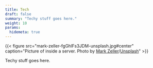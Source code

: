 ```yaml
---
title: Tech
draft: false
summary: "Techy stuff goes here."
weight: 10
params:
  hidemeta: true
---
```

{{< figure src="mark-zeller-fgGhlFs3JDM-unsplash.jpg#center" caption="Picture of inside a server. Photo by [Mark Zeller](https://unsplash.com/@datamaze)/[Unsplash](https://unsplash.com)" >}}

Techy stuff goes here.
